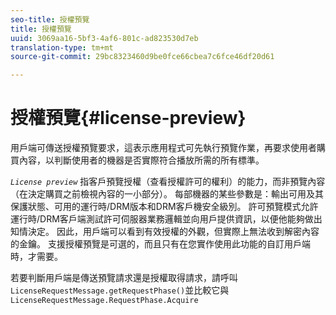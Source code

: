 ```yaml
---
seo-title: 授權預覽
title: 授權預覽
uuid: 3069aa16-5bf3-4af6-801c-ad823530d7eb
translation-type: tm+mt
source-git-commit: 29bc8323460d9be0fce66cbea7c6fce46df20d61

---
```



# 授權預覽{#license-preview}

用戶端可傳送授權預覽要求，這表示應用程式可先執行預覽作業，再要求使用者購買內容，以判斷使用者的機器是否實際符合播放所需的所有標準。

*`License preview`* 指客戶預覽授權（查看授權許可的權利）的能力，而非預覽內容（在決定購買之前檢視內容的一小部分）。 每部機器的某些參數是：輸出可用及其保護狀態、可用的運行時/DRM版本和DRM客戶機安全級別。 許可預覽模式允許運行時/DRM客戶端測試許可伺服器業務邏輯並向用戶提供資訊，以便他能夠做出知情決定。 因此，用戶端可以看到有效授權的外觀，但實際上無法收到解密內容的金鑰。 支援授權預覽是可選的，而且只有在您實作使用此功能的自訂用戶端時，才需要。

若要判斷用戶端是傳送預覽請求還是授權取得請求，請呼叫 `LicenseRequestMessage.getRequestPhase()`並比較它與 `LicenseRequestMessage.RequestPhase.Acquire`
